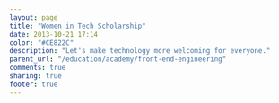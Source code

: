 ```yaml
---
layout: page
title: "Women in Tech Scholarship"
date: 2013-10-21 17:14
color: "#CE822C"
description: "Let's make technology more welcoming for everyone."
parent_url: "/education/academy/front-end-engineering"
comments: true
sharing: true
footer: true
---
```


<script type="text/javascript" src="http://form.jotformpro.com/jsform/32936248005958"></script>